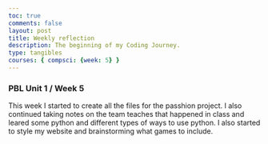 ```yaml
---
toc: true
comments: false
layout: post
title: Weekly reflection
description: The beginning of my Coding Journey.
type: tangibles
courses: { compsci: {week: 5} }
---
```


### PBL Unit 1 / Week 5
This week I started to create all the files for the passhion project. I also continued taking notes on the team teaches that happened in class and leared some python and different types of ways to use python. I also started to style my website and brainstorming what games to include.

